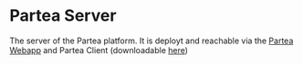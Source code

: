 # Partea Server

The server of the Partea platform. It is deployt and reachable via the [Partea Webapp](https://partea.zbh.uni-hamburg.de) and Partea Client (downloadable [here](https://partea.zbh.uni-hamburg.de/how-to#participants))

